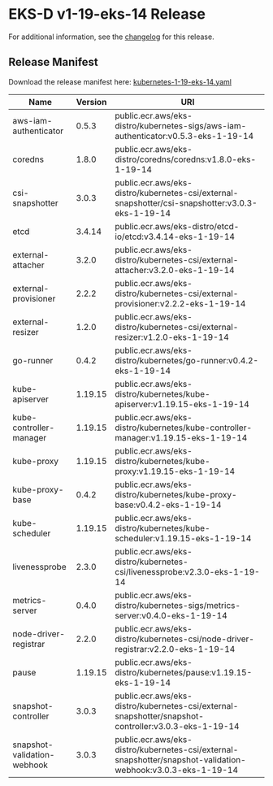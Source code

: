 # EKS-D v1-19-eks-14 Release

For additional information, see the [changelog](CHANGELOG-v1-19-eks-14.md) for this release.

## Release Manifest
Download the release manifest here: [kubernetes-1-19-eks-14.yaml](https://distro.eks.amazonaws.com/kubernetes-1-19/kubernetes-1-19-eks-14.yaml)

| Name | Version | URI |
|------|---------|-----|
| aws-iam-authenticator | 0.5.3 | public.ecr.aws/eks-distro/kubernetes-sigs/aws-iam-authenticator:v0.5.3-eks-1-19-14 |
| coredns | 1.8.0 | public.ecr.aws/eks-distro/coredns/coredns:v1.8.0-eks-1-19-14 |
| csi-snapshotter | 3.0.3 | public.ecr.aws/eks-distro/kubernetes-csi/external-snapshotter/csi-snapshotter:v3.0.3-eks-1-19-14 |
| etcd | 3.4.14 | public.ecr.aws/eks-distro/etcd-io/etcd:v3.4.14-eks-1-19-14 |
| external-attacher | 3.2.0 | public.ecr.aws/eks-distro/kubernetes-csi/external-attacher:v3.2.0-eks-1-19-14 |
| external-provisioner | 2.2.2 | public.ecr.aws/eks-distro/kubernetes-csi/external-provisioner:v2.2.2-eks-1-19-14 |
| external-resizer | 1.2.0 | public.ecr.aws/eks-distro/kubernetes-csi/external-resizer:v1.2.0-eks-1-19-14 |
| go-runner | 0.4.2 | public.ecr.aws/eks-distro/kubernetes/go-runner:v0.4.2-eks-1-19-14 |
| kube-apiserver | 1.19.15 | public.ecr.aws/eks-distro/kubernetes/kube-apiserver:v1.19.15-eks-1-19-14 |
| kube-controller-manager | 1.19.15 | public.ecr.aws/eks-distro/kubernetes/kube-controller-manager:v1.19.15-eks-1-19-14 |
| kube-proxy | 1.19.15 | public.ecr.aws/eks-distro/kubernetes/kube-proxy:v1.19.15-eks-1-19-14 |
| kube-proxy-base | 0.4.2 | public.ecr.aws/eks-distro/kubernetes/kube-proxy-base:v0.4.2-eks-1-19-14 |
| kube-scheduler | 1.19.15 | public.ecr.aws/eks-distro/kubernetes/kube-scheduler:v1.19.15-eks-1-19-14 |
| livenessprobe | 2.3.0 | public.ecr.aws/eks-distro/kubernetes-csi/livenessprobe:v2.3.0-eks-1-19-14 |
| metrics-server | 0.4.0 | public.ecr.aws/eks-distro/kubernetes-sigs/metrics-server:v0.4.0-eks-1-19-14 |
| node-driver-registrar | 2.2.0 | public.ecr.aws/eks-distro/kubernetes-csi/node-driver-registrar:v2.2.0-eks-1-19-14 |
| pause | 1.19.15 | public.ecr.aws/eks-distro/kubernetes/pause:v1.19.15-eks-1-19-14 |
| snapshot-controller | 3.0.3 | public.ecr.aws/eks-distro/kubernetes-csi/external-snapshotter/snapshot-controller:v3.0.3-eks-1-19-14 |
| snapshot-validation-webhook | 3.0.3 | public.ecr.aws/eks-distro/kubernetes-csi/external-snapshotter/snapshot-validation-webhook:v3.0.3-eks-1-19-14 |
